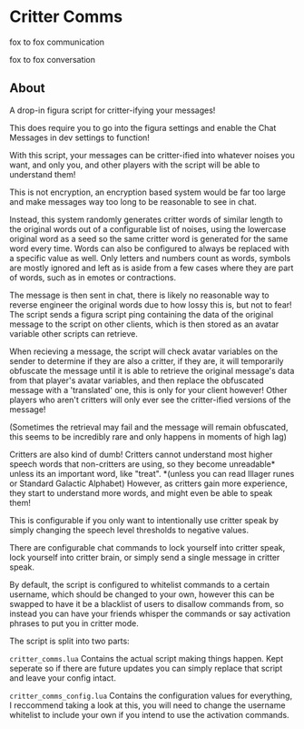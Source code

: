 # Critter Comms

fox to fox communication

fox to fox conversation

## About
A drop-in figura script for critter-ifying your messages!

This does require you to go into the figura settings and enable the Chat Messages in dev settings to function!

With this script, your messages can be critter-ified into whatever noises you want, and only you, and other players with the script will be able to understand them!

This is not encryption, an encryption based system would be far too large and make messages way too long to be reasonable to see in chat.

Instead, this system randomly generates critter words of similar length to the original words out of a configurable list of noises, using the lowercase original word as a seed so the same critter word is generated for the same word every time. Words can also be configured to always be replaced with a specific value as well. Only letters and numbers count as words, symbols are mostly ignored and left as is aside from a few cases where they are part of words, such as in emotes or contractions.

The message is then sent in chat, there is likely no reasonable way to reverse engineer the original words due to how lossy this is, but not to fear! The script sends a figura script ping containing the data of the original message to the script on other clients, which is then stored as an avatar variable other scripts can retrieve.

When recieving a message, the script will check avatar variables on the sender to determine if they are also a critter, if they are, it will temporarily obfuscate the message until it is able to retrieve the original message's data from that player's avatar variables, and then replace the obfuscated message with a 'translated' one, this is only for your client however! Other players who aren't critters will only ever see the critter-ified versions of the message!

(Sometimes the retrieval may fail and the message will remain obfuscated, this seems to be incredibly rare and only happens in moments of high lag)

Critters are also kind of dumb! Critters cannot understand most higher speech words that non-critters are using, so they become unreadable* unless its an important word, like "treat". *(unless you can read Illager runes or Standard Galactic Alphabet)
However, as critters gain more experience, they start to understand more words, and might even be able to speak them!

This is configurable if you only want to intentionally use critter speak by simply changing the speech level thresholds to negative values.

There are configurable chat commands to lock yourself into critter speak, lock yourself into critter brain, or simply send a single message in critter speak.

By default, the script is configured to whitelist commands to a certain username, which should be changed to your own, however this can be swapped to have it be a blacklist of users to disallow commands from, so instead you can have your friends whisper the commands or say activation phrases to put you in critter mode.

The script is split into two parts:

`critter_comms.lua` Contains the actual script making things happen. Kept seperate so if there are future updates you can simply replace that script and leave your config intact.

`critter_comms_config.lua` Contains the configuration values for everything, I reccommend taking a look at this, you will need to change the username whitelist to include your own if you intend to use the activation commands.
